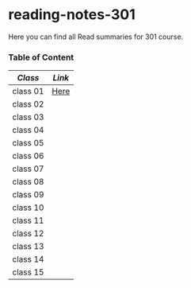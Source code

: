 # reading-notes-301
Here you can find all Read summaries for 301 course.

### Table of Content

*Class*    |    *Link*
--------   |    -----------
class 01   |    [Here](https://batoolalali.github.io/reading-notes-301/class01)
class 02   |    
class 03   |    
class 04   |    
class 05   |    
class 06   |    
class 07   |    
class 08   |    
class 09   |    
class 10   |    
class 11   |    
class 12   |    
class 13   |    
class 14   |    
class 15   |    